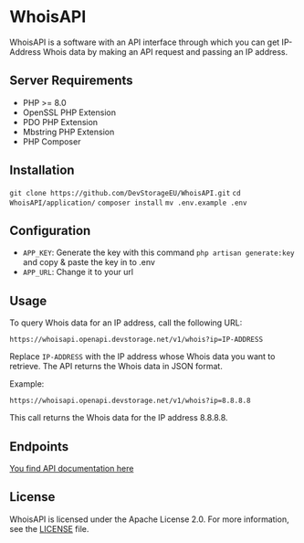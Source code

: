 # WhoisAPI

WhoisAPI is a software with an API interface through which you can get IP-Address Whois data by making an API request
and passing an IP address.

## Server Requirements

- PHP >= 8.0
- OpenSSL PHP Extension
- PDO PHP Extension
- Mbstring PHP Extension
- PHP Composer

## Installation

`git clone https://github.com/DevStorageEU/WhoisAPI.git`
`cd WhoisAPI/application/`
`composer install`
`mv .env.example .env`

## Configuration

- `APP_KEY`: Generate the key with this command `php artisan generate:key` and copy & paste the key in to .env
- `APP_URL`: Change it to your url

## Usage

To query Whois data for an IP address, call the following URL:

`https://whoisapi.openapi.devstorage.net/v1/whois?ip=IP-ADDRESS`

Replace `IP-ADDRESS` with the IP address whose Whois data you want to retrieve. The API returns the Whois data in JSON
format.

Example:

`https://whoisapi.openapi.devstorage.net/v1/whois?ip=8.8.8.8`

This call returns the Whois data for the IP address 8.8.8.8.

## Endpoints

[You find API documentation here](docs/api/README.md)

## License

WhoisAPI is licensed under the Apache License 2.0. For more information, see the [LICENSE](https://github.com/DevStorageEU/WhoisAPI/blob/main/LICENSE) file.
